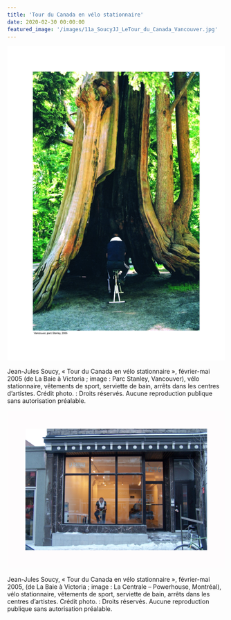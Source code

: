 ```yaml
---
title: 'Tour du Canada en vélo stationnaire'
date: 2020-02-30 00:00:00
featured_image: '/images/11a_SoucyJJ_LeTour_du_Canada_Vancouver.jpg'
---
```


![](/images/11a_SoucyJJ_LeTour_du_Canada_Vancouver.jpg)

Jean-Jules Soucy, « Tour du Canada en vélo stationnaire », février-mai 2005 (de La Baie à Victoria ; image : Parc Stanley, Vancouver), vélo stationnaire, vêtements de sport, serviette de bain, arrêts dans les centres d’artistes. Crédit photo. : Droits réservés. Aucune reproduction publique sans autorisation préalable.

![](/images/01_SoucyJJ_2005_LeTour_du_Canada_LaCentrale_Powerhouse_Mtl.JPG)

Jean-Jules Soucy, « Tour du Canada en vélo stationnaire », février-mai 2005,  (de La Baie à Victoria ; image : La Centrale – Powerhouse, Montréal), vélo stationnaire, vêtements de sport, serviette de bain, arrêts dans les centres d’artistes. Crédit photo. : Droits réservés. Aucune reproduction publique sans autorisation préalable.